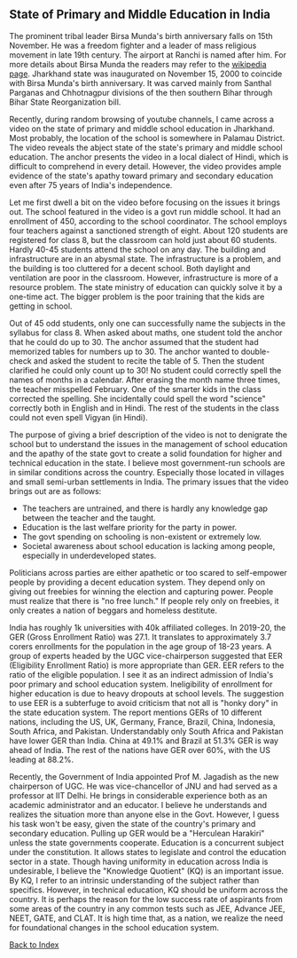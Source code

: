 ## State of Primary and Middle Education in India

The prominent tribal leader Birsa Munda's birth anniversary falls on 15th November. He was a freedom fighter and a leader of mass religious 
movement in late 19th century. The airport at Ranchi is named after him. For more details about Birsa Munda the readers may refer to the 
[wikipedia page](https://en.wikipedia.org/wiki/Birsa_Munda). Jharkhand state was inaugurated on November 15, 2000 
to coincide with Birsa Munda's birth anniversary. It was carved mainly from Santhal Parganas and Chhotnagpur divisions of the then southern Bihar 
through Bihar State Reorganization bill. 


Recently, during random browsing of youtube channels,  I came across a video on the state of primary and middle school education in Jharkhand. Most
probably, the location of the school is somewhere in Palamau District. The video reveals the abject state of the state's primary and middle school education. 
The anchor presents the video in a local dialect of Hindi, which is difficult to comprehend in every detail. However, the video provides ample evidence of
the state's apathy toward primary and secondary education even after 75 years of India's independence.


Let me first dwell a bit on the video before focusing on the issues it brings out. The school featured in the 
video is a govt run middle school. It had an enrollment of 450, according to the school coordinator. The school employs 
four teachers against a sanctioned strength of eight. About 120 students are registered for class 8, but the classroom can 
hold just about 60 students. Hardly 40-45 students attend the school on any day. The building and infrastructure are in an 
abysmal state. The infrastructure is a problem, and the building is too cluttered for a decent school. Both daylight and 
ventilation are poor in the classroom. However, infrastructure is more of a resource problem. The state ministry of education can quickly solve it by a one-time act. The bigger problem is the poor training that the kids are getting in school.

Out of 45 odd students, only one can successfully name the subjects in the syllabus for class 8. When asked about maths, 
one student told the anchor that he could do up to 30. The anchor assumed that the student had memorized tables for numbers 
up to 30. The anchor wanted to double-check and asked the student to recite the table of 5. Then the student clarified he 
could only count up to 30! No student could correctly spell the names of months in a calendar. After erasing the month name 
three times, the teacher misspelled February. One of the smarter kids in the class corrected the spelling. She
incidentally could spell the word "science" correctly both in English and in Hindi. The rest of the students in the class could not even spell Vigyan (in Hindi).

The purpose of giving a brief description of the video is not to denigrate the school but 
to understand the issues in the management of school education and the apathy of the state govt to create a solid foundation 
for higher and technical education in the state. I believe most government-run schools are in similar 
conditions across the country. Especially those located in villages and small semi-urban settlements in India. The primary issues that the 
video brings out are as follows:

- The teachers are untrained, and there is hardly any knowledge gap between the teacher and the taught.
- Education is the last welfare priority for the party in power.
- The govt spending on schooling is non-existent or extremely low.
- Societal awareness about school education is lacking among people, especially in underdeveloped states.

Politicians across parties are either apathetic or too scared to self-empower people by providing a decent education system.
They depend only on giving out freebies for winning the election and capturing power. People must realize that there is "no free lunch." 
If people rely only on freebies, it only creates a nation of beggars and homeless destitute. 

India has roughly 1k universities with 40k affiliated colleges. In 2019-20, the GER (Gross Enrollment Ratio) was 27.1. It 
translates to approximately 3.7 corers enrollments for the population in the age group of 18-23 years. A group of 
experts headed by the UGC vice-chairperson suggested that EER (Eligibility Enrollment Ratio) is more appropriate 
than GER. EER refers to the ratio of the eligible population. I see it as an indirect admission of India's poor primary
and school education system. Ineligibility of enrollment for higher education is due to heavy dropouts at school levels.
The suggestion to use EER is a subterfuge to avoid criticism that not all is "honky dory" in the state education system. The 
report mentions GERs of 10 different nations, including the US, UK, Germany, France, Brazil, China, Indonesia, South Africa, 
and Pakistan. Understandably only South Africa and Pakistan have lower GER than India. China at 49.1% and Brazil at 51.3% 
GER is way ahead of India. The rest of the nations have GER over 60%, with the US leading at 88.2%.

Recently, the Government of India appointed Prof M. Jagadish as the new chairperson of UGC. He was vice-chancellor of JNU and had served as a professor at IIT 
Delhi. He brings in considerable experience both as an academic administrator and an educator. I believe he understands and 
realizes the situation more than anyone else in the Govt. However, I guess his task won't be easy, given the state of the country's 
primary and secondary education. Pulling up GER would be a "Herculean Harakiri" unless the state governments cooperate. Education 
is a concurrent subject under the constitution. It allows states to legislate and control the education sector in a state. Though 
having uniformity in education across India is undesirable, I believe the "Knowledge Quotient" (KQ) is an important issue. 
By KQ, I refer to an intrinsic understanding of the subject rather than specifics. However, in technical education, KQ 
should be uniform across the country. It is perhaps the reason for the low success rate of aspirants from some areas of the country in any 
common tests such as JEE, Advance JEE, NEET, GATE, and CLAT. It is high time that, as a nation, we realize the need for  foundational changes in the 
school education system. 


[Back to Index](../index.md)

